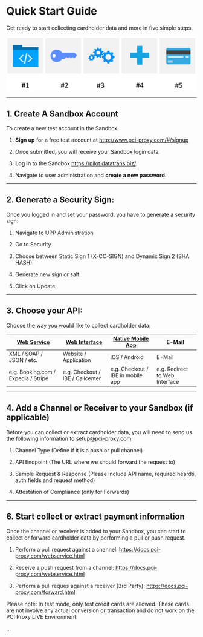 # Quick Start Guide

Get ready to start collecting cardholder data and more in five simple steps. 


                  
 ![](2016_12_06_14_24_41_Dokument3_Word.jpg)

---




## 1. Create A Sandbox Account

To create a new test account in the Sandbox: 

1.	**Sign up** for a free test account at http://www.pci-proxy.com/#/signup

2.	Once submitted, you will receive your Sandbox login data.

3.	**Log in** to the Sandbox https://pilot.datatrans.biz/.

4.	Navigate to user administration and **create a new password**. 






---




## 2. Generate a Security Sign: 



Once you logged in and set your password, you have to generate a security sign:



1.	Navigate to UPP Administration

2.	Go to Security 

3.	Choose between Static Sign 1 (X-CC-SIGN) and Dynamic Sign 2 (SHA HASH) 

4.	Generate new sign or salt 

5.	Click on Update 



---



## 3. Choose your API: 



Choose the way you would like to collect cardholder data:


| **[Web Service](webservice.html)** | **[Web Interface](website-application.html)** | **[Native Mobile App](mobile-app.html)** | E-Mail |
| -- | -- | -- | -- |
| XML / SOAP / JSON / etc. | Website / Application | iOS / Android | E-Mail|
| e.g. Booking.com / Expedia / Stripe | e.g. Checkout / IBE / Callcenter | e.g. Checkout / IBE in mobile app | e.g. Redirect to Web Interface | 




---




## 4. Add a Channel or Receiver to your Sandbox (if applicable)


Before you can collect or extract cardholder data, you will need to send us the following information to setup@pci-proxy.com: 

  1.	Channel Type (Define if it is a push or pull channel)

  2.	API Endpoint (The URL where we should forward the request to)

  3.	Sample Request & Response (Please Include API name, required heards, auth fields and request method)

  4.	Attestation of Compliance (only for Forwards)



---



## 6. Start collect or extract payment information

Once the channel or receiver is added to your Sandbox, you can start to collect or forward cardholder data by performing a pull or push request. 

  1.	Perform a pull request against a channel: https://docs.pci-proxy.com/webservice.html 
  
  2.	Receive a push request from a channel: https://docs.pci-proxy.com/webservice.html
  
  3.	Perform a pull reques against a receiver (3rd Party): https://docs.pci-proxy.com/forward.html

Please note: In test mode, only test credit cards are allowed. These cards are not involve any actual conversion or transaction and do not work on the PCI Proxy LIVE Environment

...


